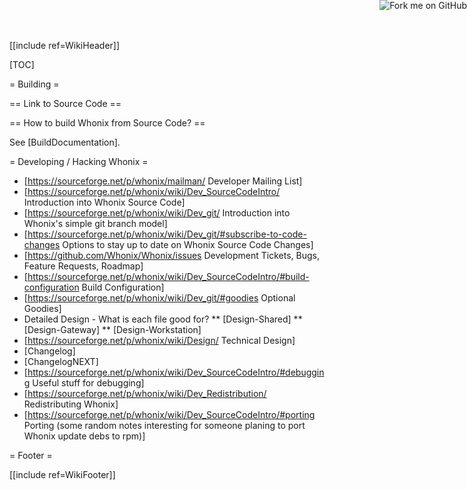 [[include ref=WikiHeader]]

[TOC]

= Building =

== Link to Source Code ==

<a href="https://github.com/Whonix/Whonix"><img style="position: absolute; top: 0; right: 0; border: 0;" src="https://s3.amazonaws.com/github/ribbons/forkme_right_red_aa0000.png" alt="Fork me on GitHub"></a>

== How to build Whonix from Source Code? ==

See [BuildDocumentation].

= Developing / Hacking Whonix =

* [https://sourceforge.net/p/whonix/mailman/ Developer Mailing List]
* [https://sourceforge.net/p/whonix/wiki/Dev_SourceCodeIntro/ Introduction into Whonix Source Code]
* [https://sourceforge.net/p/whonix/wiki/Dev_git/ Introduction into Whonix's simple git branch model]
* [https://sourceforge.net/p/whonix/wiki/Dev_git/#subscribe-to-code-changes Options to stay up to date on Whonix Source Code Changes]
* [https://github.com/Whonix/Whonix/issues Development Tickets, Bugs, Feature Requests, Roadmap]
* [https://sourceforge.net/p/whonix/wiki/Dev_SourceCodeIntro/#build-configuration Build Configuration]
* [https://sourceforge.net/p/whonix/wiki/Dev_git/#goodies Optional Goodies]
* Detailed Design - What is each file good for?
** [Design-Shared]
** [Design-Gateway]
** [Design-Workstation]
* [https://sourceforge.net/p/whonix/wiki/Design/ Technical Design]
* [Changelog]
* [ChangelogNEXT]
* [https://sourceforge.net/p/whonix/wiki/Dev_SourceCodeIntro/#debugging Useful stuff for debugging]
* [https://sourceforge.net/p/whonix/wiki/Dev_Redistribution/ Redistributing Whonix]
* [https://sourceforge.net/p/whonix/wiki/Dev_SourceCodeIntro/#porting Porting (some random notes interesting for someone planing to port Whonix update debs to rpm)]

= Footer =

[[include ref=WikiFooter]]

